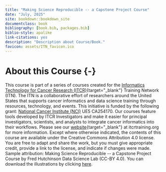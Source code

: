 ```yaml
---
title: "Making Science Reproducible -- a Capstone Project Course"
date: "July, 2025"
site: bookdown::bookdown_site
documentclass: book
bibliography: [book.bib, packages.bib]
biblio-style: apalike
link-citations: yes
description: "Description about Course/Book."
favicon: assets/ITN_favicon.ico
---
```





# About this Course {-}

This course is part of a series of courses created for the [Informatics Technology for Cancer Research (ITCR)](https://www.cancer.gov/about-nci/organization/cssi/research/itcr){target="_blank"} Training Network (ITN).  The ITN is a collaborative effort of researchers around the United States that supports cancer informatics and data science training through resources, technology, and events. This initiative is funded by the following grant:  [National Cancer Institute (NCI)](https://www.cancer.gov/)  UE5 CA254170. Our courses feature tools developed by ITCR Investigators and make it easier for principal investigators, scientists, and analysts to integrate cancer informatics into their workflows. Please see our [website](https://www.itcrtraining.org){target="_blank"} at itcrtraining.org for more information. Except where otherwise indicated, the contents of this course are available under the Creative Commons Attribution 4.0 license. You are free to adapt and share the work, but you must give appropriate credit, provide a link to the license, and indicate if changes were made. Sample attribution: Making Science Reproducible -- a Capstone Project Course by Fred Hutchinson Data Science Lab (CC-BY 4.0). You can download the illustrations by clicking [here](https://docs.google.com/presentation/d/1ExTZsKDHKM0fIi0_tB80qd8cHvqjEDyNJp-OsnvZ19o/edit?usp=sharing).
